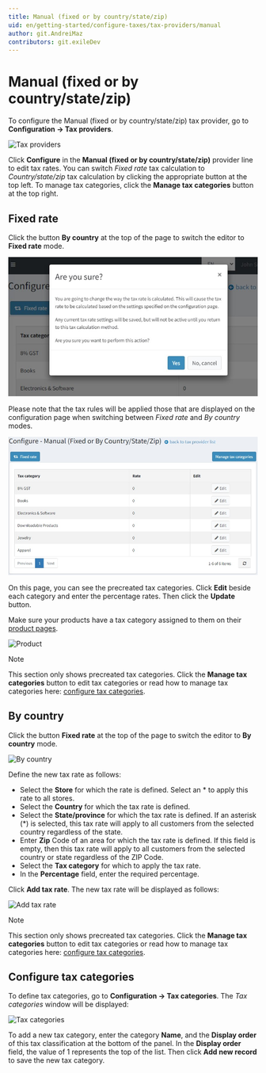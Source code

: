 ```yaml
---
title: Manual (fixed or by country/state/zip)
uid: en/getting-started/configure-taxes/tax-providers/manual
author: git.AndreiMaz
contributors: git.exileDev
---
```


# Manual (fixed or by country/state/zip)

To configure the Manual (fixed or by country/state/zip) tax provider, go to **Configuration → Tax providers**.

![Tax providers](_static/manual/tax-providers.png)

Click **Configure** in the **Manual (fixed or by country/state/zip)** provider line to edit tax rates.
You can switch *Fixed rate* tax calculation to *Country/state/zip* tax calculation by clicking the appropriate button at the top left.
To manage tax categories, click the **Manage tax categories** button at the top right.

## Fixed rate

Click the button **By country** at the top of the page to switch the editor to **Fixed rate** mode.

![Configure](_static/manual/configure-confirm.jpg)

Please note that the tax rules will be applied those that are displayed on the configuration page when switching between *Fixed rate* and *By country* modes.

![Configure](_static/manual/configure.jpg)

On this page, you can see the precreated tax categories. Click **Edit** beside each category and enter the percentage rates. Then click the **Update** button.

Make sure your products have a tax category assigned to them on their [product pages](xref:en/running-your-store/catalog/products/add-products).

![Product](_static/manual/product.jpg)

> [!NOTE]
>
> This section only shows precreated tax categories. Click the **Manage tax categories** button to edit tax categories or read how to manage tax categories here: [configure tax categories](#configure-tax-categories).

## By country

Click the button **Fixed rate** at the top of the page to switch the editor to **By country** mode.

![By country](_static/manual/tax-by-country.png)

Define the new tax rate as follows:

* Select the **Store** for which the rate is defined. Select an * to apply this rate to all stores.
* Select the **Country** for which the tax rate is defined.
* Select the **State/province** for which the tax rate is defined. If an asterisk (*) is selected, this tax rate will apply to all customers from the selected country regardless of the state.
* Enter **Zip** Code of an area for which the tax rate is defined. If this field is empty, then this tax rate will apply to all customers from the selected country or state regardless of the ZIP Code.
* Select the **Tax category** for which to apply the tax rate.
* In the **Percentage** field, enter the required percentage.

Click **Add tax rate**. The new tax rate will be displayed as follows:

![Add tax rate](_static/manual/add-tax-rate.png)

> [!NOTE]
>
> This section only shows precreated tax categories. Click the **Manage tax categories** button to edit tax categories or read how to manage tax categories here: [configure tax categories](#configure-tax-categories).

## Configure tax categories

To define tax categories, go to **Configuration → Tax categories**. The *Tax categories* window will be displayed:

![Tax categories](_static/manual/tax-categories.jpg)

To add a new tax category, enter the category **Name**, and the **Display order** of this tax classification at the bottom of the panel. In the **Display order** field, the value of 1 represents the top of the list. Then click **Add new record** to save the new tax category.
